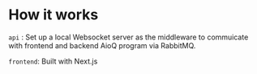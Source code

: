 # How it works

`api` : Set up a local Websocket server as the middleware to commuicate with frontend and backend AioQ program via RabbitMQ.

`frontend`: Built with Next.js
# 